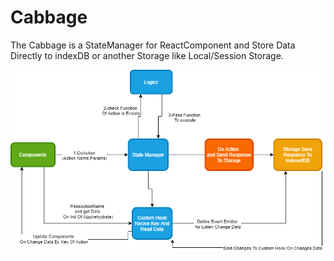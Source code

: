 # Cabbage

The Cabbage is a StateManager for ReactComponent and Store Data Directly to indexDB or another Storage like Local/Session Storage. 


<img align="center" alt="Architecht Of Cabbage StateManager" src="https://github.com/ParhamZare/Cabbage/blob/master/architecht.png">

